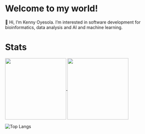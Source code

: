 # Welcome to my world!

👋 Hi, I’m Kenny Oyesola. I’m interested in software development for bioinformatics, data analysis and AI and machine learning.

# Stats

<a href="https://github.com/0m0kenny/github-readme-stats">
  <img height=200 align="center" src="https://github-readme-stats-beta-six-93.vercel.app/api?username=0m0kenny" />
</a>
<a href="https://github.com/0m0kenny/convoychat">
  <img height=200 align="center" src="https://github-readme-stats-beta-six-93.vercel.app/api/top-langs?username=0m0kenny&layout=compact&langs_count=8&card_width=200" />
</a>

![Top Langs](https://github-readme-stats-beta-six-93.vercel.app/api/top-langs?username=0m0kenn&langs_count=8)


<!---
0m0kenny/0m0kenny is a ✨ special ✨ repository because its `README.md` (this file) appears on your GitHub profile.
You can click the Preview link to take a look at your changes.
--->
